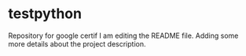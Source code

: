 # testpython
Repository for google certif
I am editing the README file. Adding some more details about the project description.
